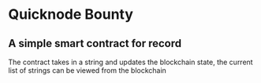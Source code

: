 # Quicknode Bounty 

## A simple smart contract for record

The contract takes in a string and updates the blockchain state,
the current list of strings can be viewed from the blockchain


